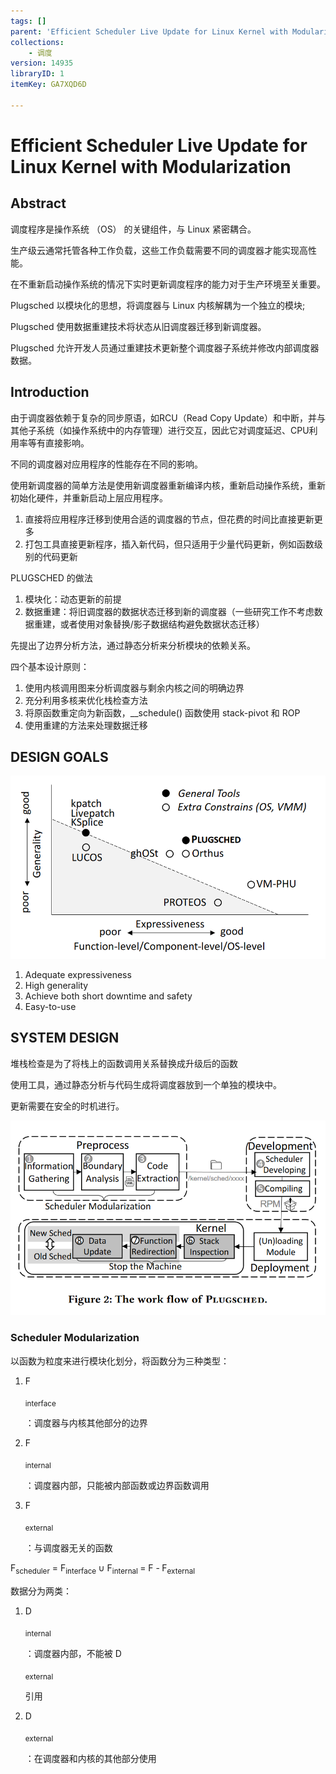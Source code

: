 ```yaml
---
tags: []
parent: 'Efficient Scheduler Live Update for Linux Kernel with Modularization'
collections:
    - 调度
version: 14935
libraryID: 1
itemKey: GA7XQD6D

---
```

# Efficient Scheduler Live Update for Linux Kernel with Modularization

## Abstract

调度程序是操作系统 （OS） 的关键组件，与 Linux 紧密耦合。

生产级云通常托管各种工作负载，这些工作负载需要不同的调度器才能实现高性能。

在不重新启动操作系统的情况下实时更新调度程序的能力对于生产环境至关重要。

Plugsched 以模块化的思想，将调度器与 Linux 内核解耦为一个独立的模块;

Plugsched 使用数据重建技术将状态从旧调度器迁移到新调度器。

Plugsched 允许开发人员通过重建技术更新整个调度器子系统并修改内部调度器数据。

## Introduction

由于调度器依赖于复杂的同步原语，如RCU（Read Copy Update）和中断，并与其他子系统（如操作系统中的内存管理）进行交互，因此它对调度延迟、CPU利用率等有直接影响。

不同的调度器对应用程序的性能存在不同的影响。

使用新调度器的简单方法是使用新调度器重新编译内核，重新启动操作系统，重新初始化硬件，并重新启动上层应用程序。

1.  直接将应用程序迁移到使用合适的调度器的节点，但花费的时间比直接更新更多
2.  打包工具直接更新程序，插入新代码，但只适用于少量代码更新，例如函数级别的代码更新

PLUGSCHED 的做法

1.  模块化：动态更新的前提
2.  数据重建：将旧调度器的数据状态迁移到新的调度器（一些研究工作不考虑数据重建，或者使用对象替换/影子数据结构避免数据状态迁移）

先提出了边界分析方法，通过静态分析来分析模块的依赖关系。

四个基本设计原则：

1.  使用内核调用图来分析调度器与剩余内核之间的明确边界
2.  充分利用多核来优化栈检查方法
3.  将原函数重定向为新函数，\_\_schedule() 函数使用 stack-pivot 和 ROP
4.  使用重建的方法来处理数据迁移

## DESIGN GOALS

![\<img alt="" data-attachment-key="YMA7Z4CK" width="862" height="500" src="attachments/YMA7Z4CK.png" ztype="zimage">](attachments/YMA7Z4CK.png)

1.  Adequate expressiveness
2.  High generality
3.  Achieve both short downtime and safety
4.  Easy-to-use

## SYSTEM DESIGN

堆栈检查是为了将栈上的函数调用关系替换成升级后的函数

使用工具，通过静态分析与代码生成将调度器放到一个单独的模块中。

更新需要在安全的时机进行。

![\<img alt="" data-attachment-key="SKLSTCWI" width="842" height="521" src="attachments/SKLSTCWI.png" ztype="zimage">](attachments/SKLSTCWI.png)

### Scheduler Modularization

以函数为粒度来进行模块化划分，将函数分为三种类型：

1.  F

    <sub>interface</sub>

    ：调度器与内核其他部分的边界

2.  F

    <sub>internal</sub>

    ：调度器内部，只能被内部函数或边界函数调用

3.  F

    <sub>external</sub>

    ：与调度器无关的函数

F<sub>scheduler</sub> = F<sub>interface </sub>∪ F<sub>internal </sub>= F -<sub> </sub>F<sub>external</sub>

数据分为两类：

1.  D

    <sub>internal</sub>

    ：调度器内部，不能被 D

    <sub>external </sub>

    引用

2.  D

    <sub>external</sub>

    ：在调度器和内核的其他部分使用
